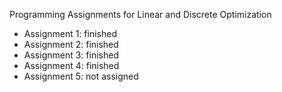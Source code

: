 <p>Programming Assignments for Linear and Discrete Optimization</p>

<ul>
<li> Assignment 1: finished </li>
<li> Assignment 2: finished </li>
<li> Assignment 3: finished </li>
<li> Assignment 4: finished </li>
<li> Assignment 5: not assigned </li>
</ul>
